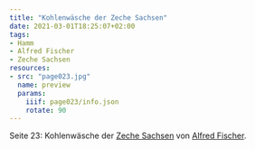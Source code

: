```yaml
---
title: "Kohlenwäsche der Zeche Sachsen"
date: 2021-03-01T18:25:07+02:00
tags:
- Hamm
- Alfred Fischer
- Zeche Sachsen
resources:
- src: "page023.jpg"
  name: preview
  params:
    iiif: page023/info.json
    rotate: 90
---
```


Seite 23: Kohlenwäsche der [Zeche Sachsen](/tags/Zeche-Sachsen) von [Alfred Fischer](/tags/Alfred-Fischer).
